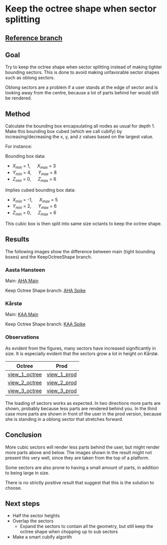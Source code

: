 # Keep the octree shape when sector splitting

## [Reference branch](https://github.com/equinor/rvmsharp/commits/Spike/KeepOctreeShape)

## Goal

Try to keep the octree shape when sector splitting instead of making tighter bounding sectors.
This is done to avoid making unfavorable sector shapes such as oblong sectors.

Oblong sectors are a problem if a user stands at the edge of sector and is looking away from the centre, because a lot of parts behind her would still be rendered.

## Method

Calculate the bounding box encapsulating all nodes as usual for depth 1. Make this bounding box cubed (which we call cubify) by increasing/decreasing the x, y, and z values based on the largest value.

For instance:

Bounding box data:

- $X_{min}$ = 1, &emsp; $X_{max}$ = 3
- $Y_{min}$ = 4, &emsp; $Y_{max}$ = 8
- $Z_{min}$ = 0, &emsp; $Z_{max}$ = 6

Implies cubed bounding box data:

- $X_{min}$ = -1, &emsp; $X_{max}$ = 5
- $Y_{min}$ = 2, &emsp; $Y_{max}$ = 6
- $Z_{min}$ = 0, &emsp; $Z_{max}$ = 6

This cubic box is then split into same size octants to keep the octree shape.

## Results

The following images show the difference between main (tight bounding boxes) and the KeepOctreeShape branch.

### Aasta Hansteen

Main:
[AHA Main](https://statoilsrm.sharepoint.com/:i:/r/sites/Echo3DWeb/Shared%20Documents/RvmSharp/Spikes/Resources/KeepOctreeShape/AHA_Main.png?csf=1&web=1&e=t33moH)

Keep Octree Shape branch:
[AHA Spike](https://statoilsrm.sharepoint.com/:i:/r/sites/Echo3DWeb/Shared%20Documents/RvmSharp/Spikes/Resources/KeepOctreeShape/AHA_Octree.png?csf=1&web=1&e=7pfCmS)

### Kårstø

Main:
[KAA Main](https://statoilsrm.sharepoint.com/:i:/r/sites/Echo3DWeb/Shared%20Documents/RvmSharp/Spikes/Resources/KeepOctreeShape/Karsta_Main.png?csf=1&web=1&e=Wb7LxZ)

Keep Octree Shape branch:
[KAA Spike](https://statoilsrm.sharepoint.com/:i:/r/sites/Echo3DWeb/Shared%20Documents/RvmSharp/Spikes/Resources/KeepOctreeShape/Karsta_Octree.png?csf=1&web=1&e=2Nb83M)

### Observations

As evident from the figures, many sectors have increased significantly in size. It is especially evident that the sectors grow a lot in height on Kårstø.

<!-- prettier-ignore-start -->
| Octree | Prod |
| - |- |
| [view_1_octree](https://statoilsrm.sharepoint.com/:i:/r/sites/Echo3DWeb/Shared%20Documents/RvmSharp/Spikes/Resources/KeepOctreeShape/viewDirection_1_octree.png?csf=1&web=1&e=nmPNtt) | [view_1_prod](https://statoilsrm.sharepoint.com/:i:/r/sites/Echo3DWeb/Shared%20Documents/RvmSharp/Spikes/Resources/KeepOctreeShape/viewDirection_1_prod.png?csf=1&web=1&e=TLptoA) |
| [view_2_octree](https://statoilsrm.sharepoint.com/:i:/r/sites/Echo3DWeb/Shared%20Documents/RvmSharp/Spikes/Resources/KeepOctreeShape/viewDirection_2_octree.png?csf=1&web=1&e=KA7QYv) | [view_2_prod](https://statoilsrm.sharepoint.com/:i:/r/sites/Echo3DWeb/Shared%20Documents/RvmSharp/Spikes/Resources/KeepOctreeShape/viewDirection_2_prod.png?csf=1&web=1&e=QOaXBF) |
| [view_3_octree](https://statoilsrm.sharepoint.com/:i:/r/sites/Echo3DWeb/Shared%20Documents/RvmSharp/Spikes/Resources/KeepOctreeShape/viewDirection_3_octree.png?csf=1&web=1&e=8UCD3y) | [view_3_prod](https://statoilsrm.sharepoint.com/:i:/r/sites/Echo3DWeb/Shared%20Documents/RvmSharp/Spikes/Resources/KeepOctreeShape/viewDirection_3_prod.png?csf=1&web=1&e=tl8VfH) |
<!-- prettier-ignore-end -->

The loading of sectors works as expected. In two directions more parts are shown, probably because less parts are rendered behind you. In the third case more parts are shown in front of the user in the prod version, because she is standing in a oblong sector that stretches forward.

## Conclusion

More cubic sectors will render less parts behind the user, but might render more parts above and below. The images shown in the result might not present this very well, since they are taken from the top of a platform.

Some sectors are also prone to having a small amount of parts, in addition to being large in size.

There is no strictly positive result that suggest that this is the solution to choose.

## Next steps

- Half the sector heights
- Overlap the sectors
  - Expand the sectors to contain all the geometry, but still keep the octree shape when chopping up to sub sectors
- Make a smart cubify algorith
